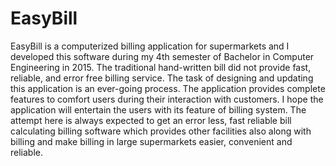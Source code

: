 # EasyBill
EasyBill  is  a computerized billing application for supermarkets and I developed this software during my 4th  semester of Bachelor in Computer Engineering in 2015. The traditional hand-written bill did not provide fast, reliable, and error free billing service. The task of designing and updating this application is an ever-going process. The application provides complete features to comfort users during their interaction with customers. I hope the application will entertain the users with its feature of billing system.  The attempt here is always  expected to get an error less, fast reliable bill calculating billing software which provides other facilities also along with billing and make billing in large supermarkets easier, convenient and reliable. 
